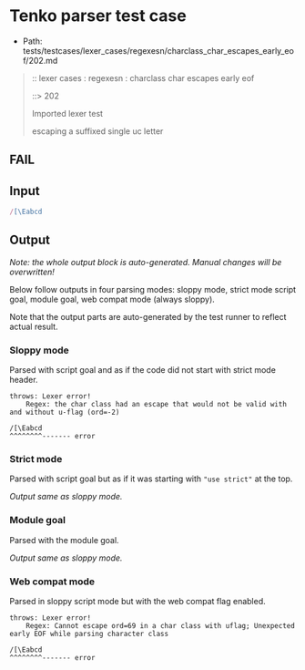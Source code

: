 # Tenko parser test case

- Path: tests/testcases/lexer_cases/regexesn/charclass_char_escapes_early_eof/202.md

> :: lexer cases : regexesn : charclass char escapes early eof
>
> ::> 202
>
> Imported lexer test
>
> escaping a suffixed single uc letter

## FAIL

## Input

`````js
/[\Eabcd
`````

## Output

_Note: the whole output block is auto-generated. Manual changes will be overwritten!_

Below follow outputs in four parsing modes: sloppy mode, strict mode script goal, module goal, web compat mode (always sloppy).

Note that the output parts are auto-generated by the test runner to reflect actual result.

### Sloppy mode

Parsed with script goal and as if the code did not start with strict mode header.

`````
throws: Lexer error!
    Regex: the char class had an escape that would not be valid with and without u-flag (ord=-2)

/[\Eabcd
^^^^^^^^------- error
`````

### Strict mode

Parsed with script goal but as if it was starting with `"use strict"` at the top.

_Output same as sloppy mode._

### Module goal

Parsed with the module goal.

_Output same as sloppy mode._

### Web compat mode

Parsed in sloppy script mode but with the web compat flag enabled.

`````
throws: Lexer error!
    Regex: Cannot escape ord=69 in a char class with uflag; Unexpected early EOF while parsing character class

/[\Eabcd
^^^^^^^^------- error
`````

